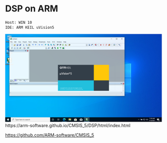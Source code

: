 # DSP on ARM
```
Host: WIN 10
IDE: ARM KEIL uVision5
```

<img src=https://github.com/cly1213/Embedded_System/blob/main/05_Digital_Signal_Processing_on_ARM/uVision.png/>
https://arm-software.github.io/CMSIS_5/DSP/html/index.html

https://github.com/ARM-software/CMSIS_5


